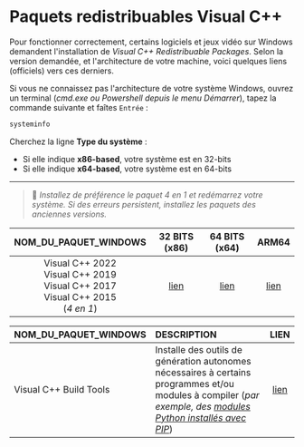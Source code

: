 # Paquets redistribuables Visual C++

Pour fonctionner correctement, certains logiciels et jeux vidéo sur Windows demandent l'installation de _Visual C++ Redistribuable Packages_. Selon la version demandée, et l'architecture de votre machine, voici quelques liens (officiels) vers ces derniers.

Si vous ne connaissez pas l'architecture de votre système Windows, ouvrez un terminal (_cmd.exe ou Powershell depuis le menu Démarrer_), tapez la commande suivante et faîtes `Entrée` :

```bat
systeminfo
```

Cherchez la ligne **Type du système** :

+ Si elle indique **x86-based**, votre système est en 32-bits
+ Si elle indique **x64-based**, votre système est en 64-bits

---

> 🔴 _Installez de préférence le paquet 4 en 1 et redémarrez votre système. Si des erreurs persistent, installez les paquets des anciennes versions._

|NOM_DU_PAQUET_WINDOWS|32 BITS (x86)|64 BITS (x64)|ARM64|
|:--:|:--:|:--:|:--:|
|Visual C++ 2022<br>Visual C++ 2019<br>Visual C++ 2017<br>Visual C++ 2015<br>(_4 en 1_)|[lien](https://aka.ms/vs/17/release/vc_redist.x86.exe)|[lien](https://aka.ms/vs/17/release/vc_redist.x64.exe)|[lien](https://aka.ms/vs/17/release/vc_redist.arm64.exe)|

|NOM_DU_PAQUET_WINDOWS|DESCRIPTION|LIEN|
|:--|:--|:--:|
|Visual C++ Build Tools|Installe des outils de génération autonomes nécessaires à certains programmes et/ou modules à compiler (_par exemple, des [modules Python installés avec PIP](https://www.youtube.com/watch?v=MxvLhp9xJo4)_)|[lien](https://visualstudio.microsoft.com/fr/visual-cpp-build-tools/)|
